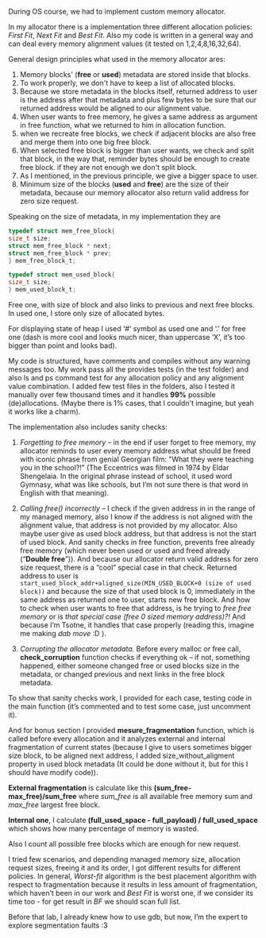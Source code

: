 During OS course, we had to implement custom memory allocator.

In my allocator there is a implementation three different allocation policies: *First Fit*, *Next Fit* and
*Best Fit*. Also my code is written in a general way and can deal every memory alignment values (it
tested on 1,2,4,8,16,32,64).

General design principles what used in the memory allocator ares:
1. Memory blocks' (**free** or **used**) metadata are stored inside that blocks.
2. To work properly, we don't have to keep a list of allocated blocks.
3. Because we store metadata in the blocks itself, returned address to user is the address after
that metadata and plus few bytes to be sure that our returned address would be aligned to our
alignment value.
4. When user wants to free memory, he gives a same address as argument in free function,
what we returned to him in allocation function.
5. when we recreate free blocks, we check if adjacent blocks are also free and merge them into
one big free block.
6. When selected free block is bigger than user wants, we check and split that block, in the way
that, reminder bytes should be enough to create free block. if they are not enough we don't
split block.
7. As I mentioned, in the previous principle, we give a bigger space to user.
8. Minimum size of the blocks (**used** and **free**) are the size of their metadata, because our
memory allocator also return valid address for zero size request.

Speaking on the size of metadata, in my implementation they are
```C
typedef struct mem_free_block{
size_t size;
struct mem_free_block * next;
struct mem_free_block * prev;
} mem_free_block_t;
```
```C
typedef struct mem_used_block{
size_t size;
} mem_used_block_t;
```
Free one, with size of block and also links to previous and next free blocks. In used one, I store only
size of allocated bytes.

For displaying state of heap I used ‘#’ symbol as used one and ‘.’ for free one (dash is more cool
and looks much nicer, than uppercase ‘X’, it’s too bigger than point and looks bad).

My code is structured, have comments and compiles without any warning messages too. My work
pass all the provides tests (in the test folder) and also ls and ps command test for any allocation
policy and any alignment value combination. I added few test files in the folders, also I tested it
manually over few thousand times and it handles **99%** possible (de)allocations. (Maybe there is 1%
cases, that I couldn't imagine, but yeah it works like a charm).

The implementation also includes sanity checks:
1. *Forgetting to free memory* – in the end if user forget to free memory, my allocator reminds
to user every memory address what should be freed with iconic phrase from genial
Georgian film: "What they were teaching you in the school?!” (The Eccentrics was filmed
in 1974 by Eldar Shengelaia. In the original phrase instead of school, it used word
Gymnasy, what was like schools, but I’m not sure there is that word in English with that
meaning).

2. *Calling free() incorrectly* – I check if the given address in in the range of my managed
memory, also I know if the address is not aligned with the alignment value, that address is
not provided by my allocator. Also maybe user give as used block address, but that address
is not the start of used block. And sanity checks in free function, prevents free already free
memory (which never been used or used and freed already (“**Double free**”)). And because
our allocator return valid address for zero size request, there is a “cool” special case in that
check. Returned address to user is
`start_used_block_addr+aligned_size(MIN_USED_BLOCK+0 (size of used block))` and
because the size of that used block is 0, immediately in the same address as returned one to
user, starts new free block. And how to check when user wants to free that address, is he
trying to *free free memory* or is *that special case (free 0 sized memory address)?!* And because I’m Tsotne, it handles that case properly (reading this, imagine me making *dab move* :D ).

3. *Corrupting the allocator metadata.* Before every malloc or free call, **check_corruption**
function checks if everything ok – if not, something happened, either someone changed free
or used blocks size in the metadata, or changed previous and next links in the free block
metadata.

To show that sanity checks work, I provided for each case, testing code in the main function (it’s
commented and to test some case, just uncomment it).

And for bonus section I provided **mesure_fragmentation** function, which is called before every
allocation and it analyzes external and internal fragmentation of current states (because I give to
users sometimes bigger size block, to be aligned next address, I added size_without_aligment
property in used block metadata (It could be done without it, but for this I should have modify
code)).

**External fragmentation** is calculate like this **(sum_free-max_free)/sum_free** where *sum_free* is all
available free memory sum and *max_free* largest free block.

**Internal one**, I calculate **(full_used_space - full_payload) / full_used_space** which shows how many
percentage of memory is wasted.

Also I count all possible free blocks which are enough for new request.

I tried few scenarios, and depending managed memory size, allocation request sizes, freeing it and its order, I got different results for different policies. In general, *Worst-fit* algorithm is the best placement algorithm with respect to fragmentation because it results in less amount of fragmentation, which haven’t been in our work and *Best Fit* is worst one, if we consider its time too - for get result in *BF* we should scan full list.

Before that lab, I already knew how to use gdb, but now, I’m the expert to explore segmentation faults :3

